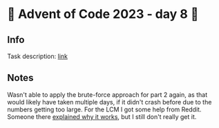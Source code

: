 # 🎄 Advent of Code 2023 - day 8 🎄

## Info

Task description: [link](https://adventofcode.com/2023/day/8)

## Notes

Wasn't able to apply the brute-force approach for part 2 again, as that would likely have taken multiple days, if it didn't crash before due to the numbers getting too large. For the LCM I got some help from Reddit. Someone there [explained why it works](https://www.reddit.com/r/adventofcode/comments/18e6vdf/2023_day_8_part_2_an_explanation_for_why_the/), but I still don't really get it.
